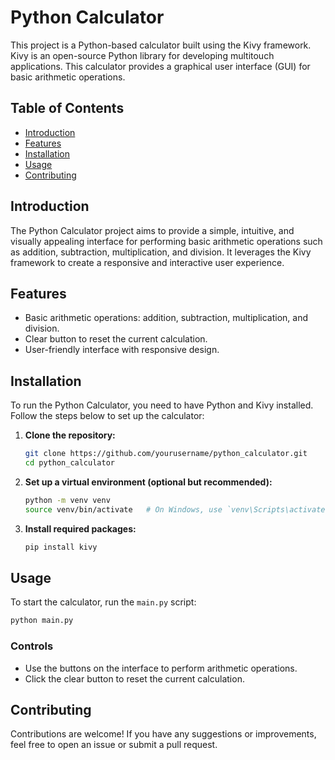 # Python Calculator

This project is a Python-based calculator built using the Kivy framework. Kivy is an open-source Python library for developing multitouch applications. This calculator provides a graphical user interface (GUI) for basic arithmetic operations.

## Table of Contents

- [Introduction](#introduction)
- [Features](#features)
- [Installation](#installation)
- [Usage](#usage)
- [Contributing](#contributing)

## Introduction

The Python Calculator project aims to provide a simple, intuitive, and visually appealing interface for performing basic arithmetic operations such as addition, subtraction, multiplication, and division. It leverages the Kivy framework to create a responsive and interactive user experience.

## Features

- Basic arithmetic operations: addition, subtraction, multiplication, and division.
- Clear button to reset the current calculation.
- User-friendly interface with responsive design.

## Installation

To run the Python Calculator, you need to have Python and Kivy installed. Follow the steps below to set up the calculator:

1. **Clone the repository:**
    ```bash
    git clone https://github.com/yourusername/python_calculator.git
    cd python_calculator
    ```

2. **Set up a virtual environment (optional but recommended):**
    ```bash
    python -m venv venv
    source venv/bin/activate   # On Windows, use `venv\Scripts\activate`
    ```

3. **Install required packages:**
    ```bash
    pip install kivy
    ```

## Usage

To start the calculator, run the `main.py` script:

```bash
python main.py
```

### Controls

- Use the buttons on the interface to perform arithmetic operations.
- Click the clear button to reset the current calculation.

## Contributing

Contributions are welcome! If you have any suggestions or improvements, feel free to open an issue or submit a pull request.
